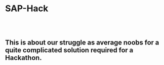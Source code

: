 # **SAP-Hack**
<br>
<br>


## **This is about our struggle as average noobs for a quite complicated solution required for a Hackathon.**
